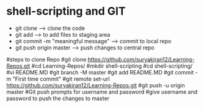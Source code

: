 # shell-scripting and GIT

* git clone <URL>                    --> clone the code
* git add <file-name>                --> to add files to staging area
* git commit -m "meaningful message" --> commit to local repo
* git push origin master             --> push changes to central repo

#steps to clone Repo
#git clone https://github.com/suryakiran12/Learning-Repos.git
#cd Learning-Repos/
#mkdir shell-scripting
#cd shell-scripting/
#vi README.MD
#git branch -M master
#git add README.MD
#git commit -m "First time commit"
#git remote set-url https://github.com/suryakiran12/Learning-Repos.git
#git push -u origin master
   #Git push prompts for username and password
   #give username and password to push the changes to master